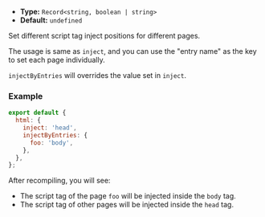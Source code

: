- **Type:** `Record<string, boolean | string>`
- **Default:** `undefined`

Set different script tag inject positions for different pages.

The usage is same as `inject`, and you can use the "entry name" as the key to set each page individually.

`injectByEntries` will overrides the value set in `inject`.

### Example

```js
export default {
  html: {
    inject: 'head',
    injectByEntries: {
      foo: 'body',
    },
  },
};
```

After recompiling, you will see:

- The script tag of the page `foo` will be injected inside the `body` tag.
- The script tag of other pages will be injected inside the `head` tag.
